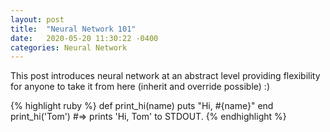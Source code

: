 ```yaml
---
layout: post
title:  "Neural Network 101"
date:   2020-05-20 11:30:22 -0400
categories: Neural Network
---
```

This post introduces neural network at an abstract level providing flexibility for anyone to take it from here (inherit and override possible) :)

{% highlight ruby %}
def print_hi(name)
  puts "Hi, #{name}"
end
print_hi('Tom')
#=> prints 'Hi, Tom' to STDOUT.
{% endhighlight %}
